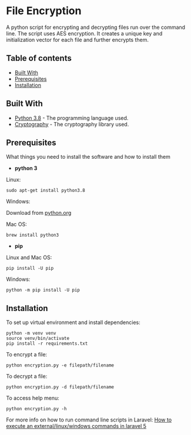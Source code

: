 # File Encryption
A python script for encrypting and decrypting files run over the command line. 
The script uses AES encryption.
It creates a unique key and initialization vector for each file and further encrypts them. 

## Table of contents
* [Built With](#built-with)
* [Prerequisites](#prerequisites)
* [Installation](#installation)

## Built With
* [Python 3.8](https://www.python.org/) - The programming language used.
* [Cryptography](https://cryptography.io/en/latest/) - The cryptography library used. 

## Prerequisites

What things you need to install the software and how to install them

* **python 3**

Linux:
```
sudo apt-get install python3.8
```

Windows:

Download from [python.org](https://www.python.org/downloads/windows/) 

Mac OS:
```
brew install python3
```

* **pip**

Linux and Mac OS:
```
pip install -U pip
```

Windows:
```
python -m pip install -U pip
```

## Installation

To set up virtual environment and install dependencies:
```
python -m venv venv
source venv/bin/activate
pip install -r requirements.txt
```

To encrypt a file:
```
python encryption.py -e filepath/filename
```

To decrypt a file:
```
python encryption.py -d filepath/filename
```

To access help menu:
```
python encryption.py -h
```

For more info on how to run command line scripts in Laravel:
[How to execute an external/linux/windows commands in laravel 5](https://www.phpflow.com/php/how-to-execute-an-external-linux-windows-commands-in-laravel-5/)
